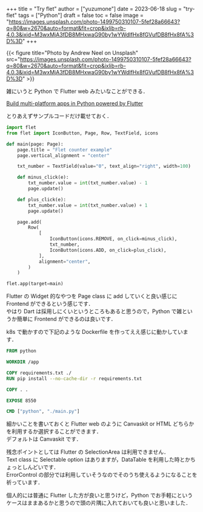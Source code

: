 +++
title = "Try flet"
author = ["yuzumone"]
date = 2023-06-18
slug = "try-flet"
tags = ["Python"]
draft = false
toc = false
image = "https://images.unsplash.com/photo-1499750310107-5fef28a66643?q=80&w=2670&auto=format&fit=crop&ixlib=rb-4.0.3&ixid=M3wxMjA3fDB8MHxwaG90by1wYWdlfHx8fGVufDB8fHx8fA%3D%3D"
+++

{{< figure title="Photo by Andrew Neel on Unsplash" src="https://images.unsplash.com/photo-1499750310107-5fef28a66643?q=80&w=2670&auto=format&fit=crop&ixlib=rb-4.0.3&ixid=M3wxMjA3fDB8MHxwaG90by1wYWdlfHx8fGVufDB8fHx8fA%3D%3D" >}}

雑にいうと Python で Flutter web みたいなことができる． <br/>

[Build multi-platform apps in Python powered by Flutter](https://flet.dev/) <br/>

とりあえずサンプルコードだけ載せておく． <br/>

```python
import flet
from flet import IconButton, Page, Row, TextField, icons

def main(page: Page):
    page.title = "Flet counter example"
    page.vertical_alignment = "center"

    txt_number = TextField(value="0", text_align="right", width=100)

    def minus_click(e):
        txt_number.value = int(txt_number.value) - 1
        page.update()

    def plus_click(e):
        txt_number.value = int(txt_number.value) + 1
        page.update()

    page.add(
        Row(
            [
                IconButton(icons.REMOVE, on_click=minus_click),
                txt_number,
                IconButton(icons.ADD, on_click=plus_click),
            ],
            alignment="center",
        )
    )

flet.app(target=main)
```

Flutter の Widget 的なやつを Page class に add していくと良い感じに Frontend ができるという感じです． <br/>
やはり Dart は採用しにくいというところもあると思うので，Python で雑というか簡単に Frontend ができるのは良いです． <br/>

k8s で動かすので下記のような Dockerfile を作ってええ感じに動かしています． <br/>

```dockerfile
FROM python

WORKDIR /app

COPY requirements.txt ./
RUN pip install --no-cache-dir -r requirements.txt

COPY . .

EXPOSE 8550

CMD ["python", "./main.py"]
```

細かいことを書いておくと Flutter web のように Canvaskit or HTML どちらかを利用するか選択することができます． <br/>
デフォルトは Canvaskit です． <br/>

残念ポイントとしては Flutter の SelectionArea は利用できません． <br/>
Text class に Selectable option はありますが，DataTable を利用した時とかちょっとしんどいです． <br/>
ErrorControl の部分では利用していそうなのでそのうち使えるようになることを祈っています． <br/>

個人的には普通に Flutter した方が良いと思うけど，Python でお手軽にというケースはままあるかと思うので頭の片隅に入れておいても良いと思いました． <br/>

